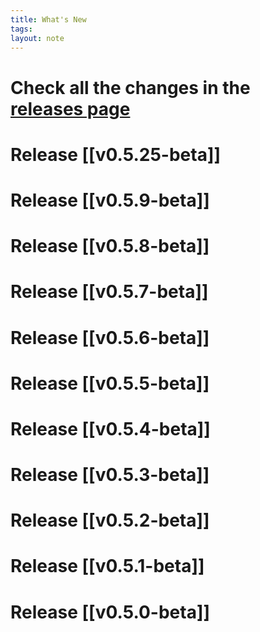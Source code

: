 ```yaml
---
title: What's New
tags: 
layout: note 
---
```

# Check all the changes in the [releases page](https://github.com/nhaouari/obsidian-textgenerator-plugin/releases)


# Release [[v0.5.25-beta]] 

# Release [[v0.5.9-beta]] 
# Release [[v0.5.8-beta]] 
# Release [[v0.5.7-beta]] 

# Release [[v0.5.6-beta]] 

# Release [[v0.5.5-beta]] 

# Release [[v0.5.4-beta]] 

# Release [[v0.5.3-beta]] 

# Release [[v0.5.2-beta]] 

# Release [[v0.5.1-beta]]

# Release [[v0.5.0-beta]]